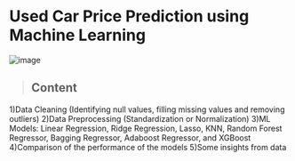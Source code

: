 # Used Car Price Prediction using Machine Learning
![image](https://miro.medium.com/max/647/1*ZOcUPrSXLYucFxppoI-dYg.png)

> ## Content
1)Data Cleaning (Identifying null values, filling missing values and removing outliers)
2)Data Preprocessing (Standardization or Normalization)
3)ML Models: Linear Regression, Ridge Regression, Lasso, KNN, Random Forest Regressor, Bagging Regressor, Adaboost Regressor, and XGBoost
4)Comparison of the performance of the models
5)Some insights from data
